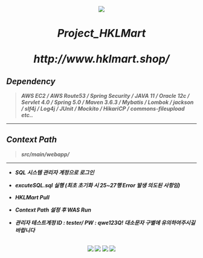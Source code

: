 <p align="center">
  <a href="https://github.com/jrdev4102/Project_HKL"><img src="https://user-images.githubusercontent.com/71188307/101260354-9628fc80-3772-11eb-99fc-8ce0923dca57.png"></a>
  <h1 align="center"><b><i>Project_HKLMart<br><br>
    http://www.hklmart.shop/</i><b></h1>
</p>

## *Dependency*</center>
> *AWS EC2 / AWS Route53 / Spring Security / JAVA 11 / Oracle 12c / Servlet 4.0 / Spring 5.0 / Maven 3.6.3 / Mybatis / Lombok / jackson / slf4j / Log4j / JUnit / Mockito / HikariCP / commons-fileupload etc..*

---

## *Context Path*</center>
> *src/main/webapp/*

---


+ *SQL 시스템 관리자 계정으로 로그인*

+ *excuteSQL.sql 실행 (최초 초기화 시 25~27행 Error 발생 의도된 사항임)*

+ *HKLMart Pull*  

+ *Context Path 설정 후 WAS Run*

+ *관리자 테스트계정 ID : tester/ PW : qwe123Q! 대소문자 구별에 유의하여주시길 바랍니다*

<p align="center">
  <br>
  <a href="http://www.hklmart.shop/"><img src="https://user-images.githubusercontent.com/71188307/104608964-dc547280-56c5-11eb-9114-ebb6480cd497.png"></a>
  <a href="http://www.hklmart.shop/"><img src="https://user-images.githubusercontent.com/71188307/104609133-11f95b80-56c6-11eb-9e1a-54d31b40875f.png"></a>
  <a href="http://www.hklmart.shop/"><img src="https://user-images.githubusercontent.com/71188307/104609259-335a4780-56c6-11eb-93c3-3b6b5160ebf8.png"></a>
  <a href="http://www.hklmart.shop/"><img src="https://user-images.githubusercontent.com/71188307/104609500-761c1f80-56c6-11eb-89fe-0e3dfd8c83e8.JPG"></a>
</p>
